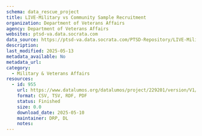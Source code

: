 ```yaml
---
schema: data_rescue_project 
title: LIVE-Military vs Community Sample Recruitment
organization: Department of Veterans Affairs
agency: Department of Veterans Affairs
websites: ptsd-va.data.socrata.com
data_source: https://ptsd-va.data.socrata.com/PTSD-Repository/LIVE-Military-vs-Community-Sample-Recruitment/fftz-vtmz
description: 
last_modified: 2025-05-13
metadata_available: No
metadata_url: 
category:
  - Military & Veterans Affairs 
resources:
  - id: 955
    url: https://www.datalumos.org/datalumos/project/229201/version/V1/view
    format: CSV, TSV, RDF, PDF
    status: Finished
    size: 0.0
    download_date: 2025-05-10
    maintainer: DRP, DL
    notes: 
---
```

